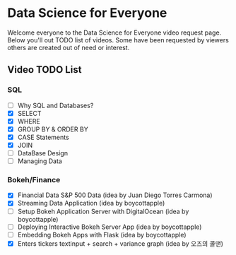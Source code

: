 # Data Science for Everyone

Welcome everyone to the Data Science for Everyone video request page. Below you'll out TODO list of videos. Some have been requested by viewers others are created out of need or interest. 

## Video TODO List
### SQL
- [ ] Why SQL and Databases?
- [X] SELECT
- [X] WHERE
- [X] GROUP BY & ORDER BY
- [X] CASE Statements
- [X] JOIN
- [ ] DataBase Design
- [ ] Managing Data

### Bokeh/Finance
- [X] Financial Data S&P 500 Data (idea by Juan Diego Torres Carmona)
- [X] Streaming Data Application (idea by boycottapple)
- [ ] Setup Bokeh Application Server with DigitalOcean (idea by boycottapple)
- [ ] Deploying Interactive Bokeh Server App (idea by boycottapple)
- [ ] Embedding Bokeh Apps with Flask (idea by boycottapple)
- [X] Enters tickers textinput + search + variance graph (idea by 오즈의 콜맨)

